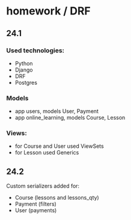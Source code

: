 # homework / DRF

## 24.1

### Used technologies:
- Python
- Django
- DRF
- Postgres

### Models
- app users, models User, Payment
- app online_learning, models Course, Lesson

### Views:
- for Course and User used ViewSets
- for Lesson used Generics

## 24.2

Custom serializers added for:
- Course (lessons and lessons_qty)
- Payment (filters)
- User (payments)
